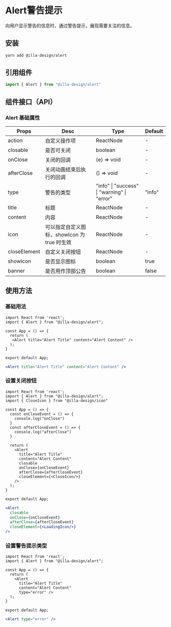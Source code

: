 # Alert警告提示

向用户显示警告的信息时，通过警告提示，展现需要关注的信息。

## 安装

```bash
yarn add @illa-design/alert
```

## 引用组件

```jsx
import { Alert } from "@illa-design/alert"
```

## 组件接口（API）

### Alert 基础属性

| Props        | Desc                                        | Type                                        | Default |
| ------------ | ------------------------------------------- | ------------------------------------------- | ------- |
| action       | 自定义操作项                                | ReactNode                                   | -       |
| closable     | 是否可关闭                                  | boolean                                     | -       |
| onClose      | 关闭的回调                                  | (e) => void                                 | -       |
| afterClose   | 关闭动画结束后执行的回调                    | () => void                                  | -       |
| type         | 警告的类型                                  | "info" \| "success" \| "warning" \| "error" | "info"  |
| title        | 标题                                        | ReactNode                                   | -       |
| content      | 内容                                        | ReactNode                                   | -       |
| icon         | 可以指定自定义图标，showIcon 为 true 时生效 | ReactNode                                   | -       |
| closeElement | 自定义关闭按钮                              | ReactNode                                   | -       |
| showIcon     | 是否显示图标                                | boolean                                     | true    |
| banner       | 是否用作顶部公告                            | boolean                                     | false   |

## 使用方法

### 基础用法

```SnackPlayer name=基础用法&description=基础用法&platform=web&supportedPlatforms=web&dependencies=@illa-design/alert
import React from 'react';
import { Alert } from "@illa-design/alert";

const App = () => {
  return (
   <Alert title="Alert Title" content="Alert Content" />
  );
}

export default App;

```


```jsx
<Alert title="Alert Title" content="Alert Content" />
```

### 设置关闭按钮

```SnackPlayer name=设置关闭按钮&description=设置关闭按钮&platform=web&supportedPlatforms=web&dependencies=@illa-design/alert,@illa-design/icon
import React from 'react';
import { Alert } from "@illa-design/alert";
import { CloseIcon } from "@illa-design/icon"

const App = () => {
  const onCloseEvent = () => {
    console.log("onClose")
  }
  const afterCloseEvent = () => {
    console.log("afterClose")
  }

  return (
    <Alert
      title="Alert Title"
      content="Alert Content"
      closable
      onClose={onCloseEvent}
      afterClose={afterCloseEvent}
      closeElement={<CloseIcon/>}
    />
  );
}

export default App;

```

```jsx
<Alert
  closable
  onClose={onCloseEvent}
  afterClose={afterCloseEvent}
  closeElement={<LoadingIcon/>}
/>
```

### 设置警告提示类型

```SnackPlayer name=设置警告提示类型&description=设置警告提示类型&platform=web&supportedPlatforms=web&dependencies=@illa-design/alert
import React from 'react';
import { Alert } from "@illa-design/alert";

const App = () => {
  return (
    <Alert
      title="Alert Title"
      content="Alert Content"
      type="error" />
  );
}

export default App;

```

```jsx
<Alert type="error" />
```
